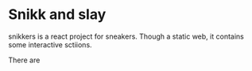 # Snikk and slay
snikkers is a react project for sneakers. Though a static web, it contains some interactive sctiions.

There are 
